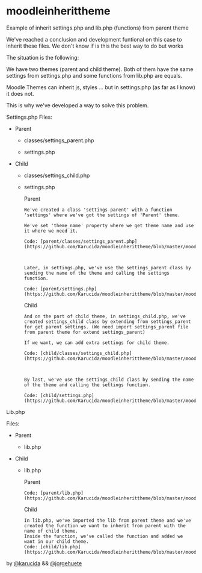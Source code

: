 # moodleinherittheme
Example of inherit settings.php and lib.php (functions) from parent theme

We've reached a conclusion and development funtional
on this case to inherit these files. 
We don't know if is this the best way to do but works

The situation is the following:

We have two themes (parent and child theme). Both of them have the same settings from settings.php and some functions from lib.php are equals.

Moodle Themes can inherit js, styles ... but in settings.php (as far as I know) it does not.

This is why we've developed a way to solve this problem. 

Settings.php
Files: 

- Parent
  - classes/settings_parent.php

  - settings.php

- Child
  - classes/settings_child.php

  - settings.php


    Parent
    
        We've created a class 'settings parent' with a function 'settings' where we've got the settings of 'Parent' theme. 

        We've set 'theme_name' property where we get theme name and use it where we need it.

        Code: [parent/classes/settings_parent.php](https://github.com/Karucida/moodleinherittheme/blob/master/moodle/theme/parent/classes/settings_parent.php)



        Later, in settings.php, we've use the settings_parent class by sending the name of the theme and calling the settings function.

        Code: [parent/settings.php](https://github.com/Karucida/moodleinherittheme/blob/master/moodle/theme/parent/settings.php)



    Child
    
        And on the part of child theme, in settings_child.php, we've created settings_child class by extending from settings_parent for get parent settings. (We need import settings_parent file from parent theme for extend settings_parent)

        If we want, we can add extra settings for child theme.

        Code: [child/classes/settings_child.php](https://github.com/Karucida/moodleinherittheme/blob/master/moodle/theme/child/classes/settings_child.php)



        By last, we've use the settings_child class by sending the name of the theme and calling the settings function.

        Code: [child/settings.php](https://github.com/Karucida/moodleinherittheme/blob/master/moodle/theme/child/settings.php)



Lib.php

Files: 

- Parent
  - lib.php

- Child
  - lib.php



    Parent
    
        Code: [parent/lib.php](https://github.com/Karucida/moodleinherittheme/blob/master/moodle/theme/parent/lib.php)



    Child
    
        In lib.php, we've imported the lib from parent theme and we've created the function we want to inherit from parent with the name of child theme. 
        Inside the function, we've called the function and added we want in our child theme.
        Code: [child/lib.php](https://github.com/Karucida/moodleinherittheme/blob/master/moodle/theme/child/lib.php)


by [@karucida](https://github.com/karucida "karucida") && [@jorgehuete](https://github.com/jorgehuete "jorgehuete")
